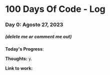 # 100 Days Of Code - Log

### Day 0: Agosto 27, 2023

##### (delete me or comment me out)

**Today's Progress**: 

**Thoughts:** y.

**Link to work:**
